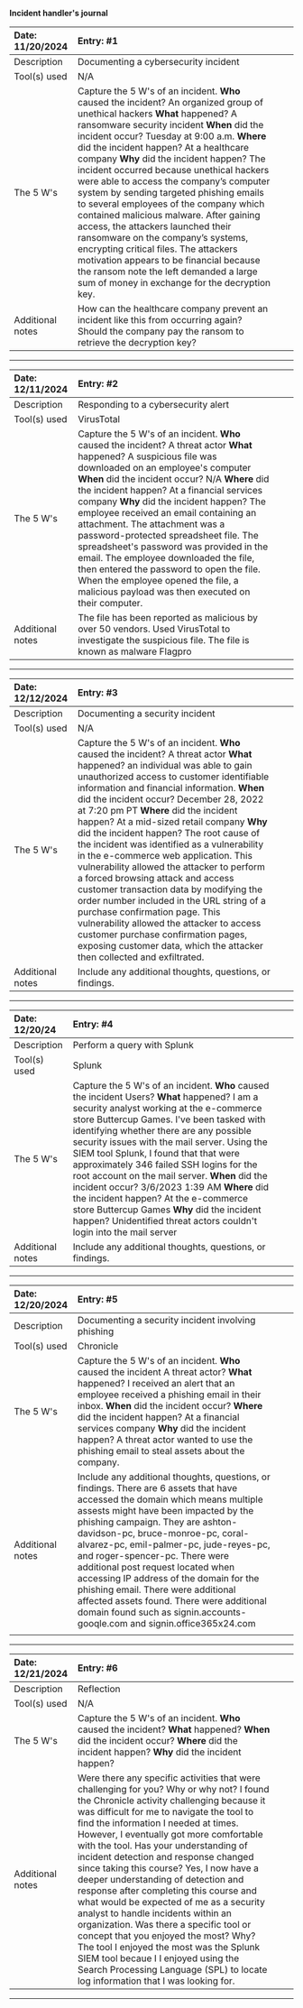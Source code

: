 **Incident handler's journal**


| Date:  11/20/2024 | Entry: \#1 |  |  |
| :---- | :---- | ----- | ----- |
| Description | Documenting a cybersecurity incident |  |  |
| Tool(s) used | N/A |  |  |
| The 5 W's  | Capture the 5 W's of an incident. **Who** caused the incident? An organized group of unethical hackers **What** happened? A ransomware security incident **When** did the incident occur? Tuesday at 9:00 a.m. **Where** did the incident happen? At a healthcare company **Why** did the incident happen? The incident occurred because unethical hackers were able to access the company’s computer system by sending targeted phishing emails to several employees of the company which contained malicious malware. After gaining access, the attackers launched their ransomware on the company’s systems, encrypting critical files. The attackers motivation appears to be financial because the ransom note the left demanded a large sum of money in exchange for the decryption key. |  |  |
| Additional notes | How can the healthcare company prevent an incident like this from occurring again? Should the company pay the ransom to retrieve the decryption key? |  |  |

---

| Date:  12/11/2024 | Entry: #2 |  |  |
| :---- | :---- | ----- | ----- |
| Description | Responding to a cybersecurity alert |  |  |
| Tool(s) used | VirusTotal |  |  |
| The 5 W's  | Capture the 5 W's of an incident. **Who** caused the incident? A threat actor **What** happened? A suspicious file was downloaded on an employee's computer **When** did the incident occur? N/A **Where** did the incident happen? At a financial services company **Why** did the incident happen? The employee received an email containing an attachment. The attachment was a password-protected spreadsheet file. The spreadsheet's password was provided in the email. The employee downloaded the file, then entered the password to open the file. When the employee opened the file, a malicious payload was then executed on their computer.   |  |  |
| Additional notes | The file has been reported as malicious by over 50 vendors. Used VirusTotal to investigate the suspicious file. The file is known as malware Flagpro|  |  |

---

| Date:  12/12/2024 | Entry: #3 |  |  |
| :---- | :---- | ----- | ----- |
| Description | Documenting a security incident |  |  |
| Tool(s) used | N/A |  |  |
| The 5 W's  | Capture the 5 W's of an incident. **Who** caused the incident? A threat actor **What** happened? an individual was able to gain unauthorized access to customer identifiable information and financial information. **When** did the incident occur? December 28, 2022 at 7:20 pm PT **Where** did the incident happen? At a mid-sized retail company **Why** did the incident happen? The root cause of the incident was identified as a vulnerability in the e-commerce web application. This vulnerability allowed the attacker to perform a forced browsing attack and access customer transaction data by modifying the order number included in the URL string of a purchase confirmation page. This vulnerability allowed the attacker to access customer purchase confirmation pages, exposing customer data, which the attacker then collected and exfiltrated. |  |  |
| Additional notes | Include any additional thoughts, questions, or findings. |  |  |

---

| Date:  12/20/24 | Entry: #4 |  |  |
| :---- | :---- | ----- | ----- |
| Description | Perform a query with Splunk |  |  |
| Tool(s) used | Splunk |  |  |
| The 5 W's  | Capture the 5 W's of an incident. **Who** caused the incident Users? **What** happened? I am a security analyst working at the e-commerce store Buttercup Games. I've been tasked with identifying whether there are any possible security issues with the mail server. Using the SIEM tool Splunk, I found that that were approximately 346 failed SSH logins for the root account on the mail server.  **When** did the incident occur? 3/6/2023 1:39 AM **Where** did the incident happen? At the e-commerce store Buttercup Games **Why** did the incident happen? Unidentified threat actors couldn't login into the mail server |  |  |
| Additional notes | Include any additional thoughts, questions, or findings. |  |  |

---

| Date:  12/20/2024 | Entry: #5 |  |  |
| :---- | :---- | ----- | ----- |
| Description | Documenting a security incident involving phishing |  |  |
| Tool(s) used | Chronicle |  |  |
| The 5 W's  | Capture the 5 W's of an incident. **Who** caused the incident A threat actor? **What** happened? I received an alert that an employee received a phishing email in their inbox.  **When** did the incident occur? **Where** did the incident happen? At a financial services company **Why** did the incident happen? A threat actor wanted to use the phishing email to steal assets about the company. |  |  |
| Additional notes | Include any additional thoughts, questions, or findings. There are 6 assets that have accessed the domain which means multiple assests might have been impacted by the phishing campaign. They are ashton-davidson-pc, bruce-monroe-pc, coral-alvarez-pc, emil-palmer-pc, jude-reyes-pc, and roger-spencer-pc. There were additional post request located when accessing IP address of the domain for the phishing email. There were additional affected assets found. There were additional domain found such as signin.accounts-gooqle.com and signin.office365x24.com
 |  |  |

---

| Date:  12/21/2024 | Entry: #6 |  |  |
| :---- | :---- | ----- | ----- |
| Description | Reflection |  |  |
| Tool(s) used | N/A |  |  |
| The 5 W's  | Capture the 5 W's of an incident. **Who** caused the incident? **What** happened? **When** did the incident occur? **Where** did the incident happen? **Why** did the incident happen? |  |  |
| Additional notes | Were there any specific activities that were challenging for you? Why or why not? I found the Chronicle activity challenging because it was difficult for me to navigate the tool to find the information I needed at times. However, I eventually got more comfortable with the tool. Has your understanding of incident detection and response changed since taking this course? Yes, I now have a deeper understanding of detection and response after completing this course and what would be expected of me as a security analyst to handle incidents within an organization. Was there a specific tool or concept that you enjoyed the most? Why? The tool I enjoyed the most was the Splunk SIEM tool becaue I I enjoyed using the Search Processing Language (SPL) to locate log information that I was looking for. |  |  |
 
---


